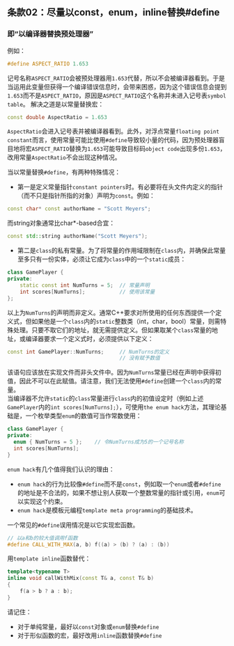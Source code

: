 ## 条款02：尽量以const，enum，inline替换#define

### 即“以编译器替换预处理器”

例如：  
```c++
#define ASPECT_RATIO 1.653
```
记号名称`ASPECT_RATIO`会被预处理器用`1.653`代替，所以不会被编译器看到。于是当运用此变量但获得一个编译错误信息时，会带来困惑，因为这个错误信息会提到`1.653`而不是`ASPECT_RATIO`，原因是`ASPECT_RATIO`这个名称并未进入记号表`symbol table`。
解决之道是以常量替换宏：
```c++
const double AspectRatio = 1.653
```
`AspectRatio`会进入记号表并被编译器看到。此外，对浮点常量`floating point constant`而言，使用常量可能比使用`#define`导致较小量的代码，因为预处理器盲目地将宏`ASPECT_RATIO`替换为`1.653`可能导致目标码`object code`出现多份`1.653`，改用常量`AspectRatio`不会出现这种情况。

当以常量替换`#define`，有两种特殊情况：
* 第一是定义常量指针`constant pointers`时。有必要将在头文件内定义的指针（而不只是指针所指的对象）声明为`const`。例如：
```c++
const char* const authorName = "Scott Meyers";
```
而string对象通常比char*-based合宜：
```c++
const std::string authorName("Scott Meyers");
```
* 第二是`class`的私有常量。为了将常量的作用域限制在`class`内，并确保此常量至多只有一份实体，必须让它成为`class`中的一个`static`成员：
```c++
class GamePlayer {
private:
    static const int NumTurns = 5;  // 常量声明
    int scores[NumTurns];           // 使用该常量
};
```
以上为`NumTurns`的声明而非定义。通常C++要求对所使用的任何东西提供一个定义式，但如果他是一个`class`内的`static`整数类（int，char，bool）常量，则需特殊处理。只要不取它们的地址，就无需提供定义。但如果取某个`class`常量的地址，或编译器要求一个定义式时，必须提供以下定义：
```c++
const int GamePlayer::NumTurns;     // NumTurns的定义
                                    // 没有赋予数值
```
该语句应该放在实现文件而非头文件中。因为`NumTurns`常量已经在声明中获得初值，因此不可以在此赋值。请注意，我们无法使用`#define`创建一个`class`内的常量。  
当编译器不允许`static`的`class`常量进行`class`内的初值设定时（例如上述`GamePlayer`内的`int scores[NumTurns];`），可使用`the enum hack`方法，其理论基础是，一个枚举类型`enum`的数值可当作常数使用：
```c++
class GamePlayer {
private:
  enum { NumTurns = 5 };    // 令NumTurns成为5的一个记号名称
  int scores[NumTurns];
}
```
`enum hack`有几个值得我们认识的理由：
* `enum hack`的行为比较像`#define`而不是`const`，例如取一个`enum`或者`#define`的地址是不合法的，如果不想让别人获取一个整数常量的指针或引用，`enum`可以实现这个约束。
* `enum hack`是模板元编程`template meta programming`的基础技术。

一个常见的`#define`误用情况是以它实现宏函数。
```c++
// 以a和b的较大值调用f函数
#define CALL_WITH_MAX(a, b) f((a) > (b) ? (a) : (b))
```
用`template inline`函数替代：
```c++
template<typename T>
inline void callWithMix(const T& a, const T& b)
{
    f(a > b ? a : b);
}
```
请记住：
* 对于单纯常量，最好以`const`对象或`enum`替换`#define`
* 对于形似函数的宏，最好改用`inline`函数替换`#define`